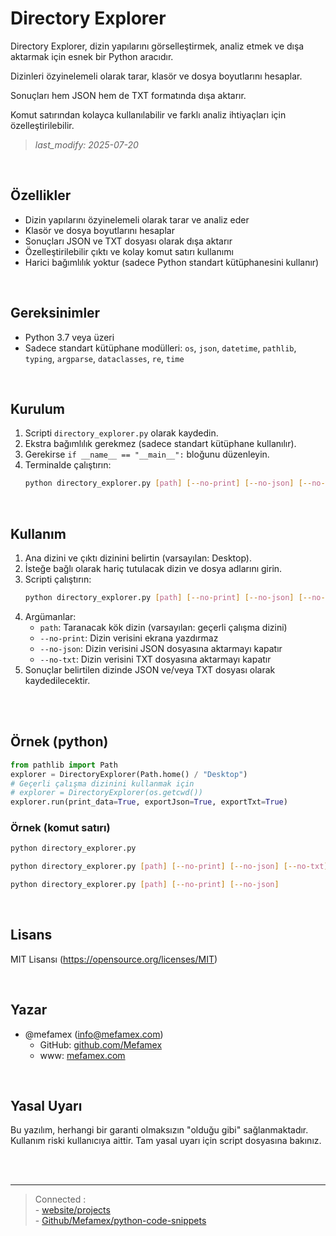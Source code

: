 # Directory Explorer

Directory Explorer, dizin yapılarını görselleştirmek, analiz etmek ve dışa aktarmak için esnek bir Python aracıdır. 

Dizinleri özyinelemeli olarak tarar, klasör ve dosya boyutlarını hesaplar.

Sonuçları hem JSON hem de TXT formatında dışa aktarır. 

Komut satırından kolayca kullanılabilir ve farklı analiz ihtiyaçları için özelleştirilebilir.

> *last_modify: 2025-07-20*

<br>


## Özellikler
- Dizin yapılarını özyinelemeli olarak tarar ve analiz eder
- Klasör ve dosya boyutlarını hesaplar
- Sonuçları JSON ve TXT dosyası olarak dışa aktarır
- Özelleştirilebilir çıktı ve kolay komut satırı kullanımı
- Harici bağımlılık yoktur (sadece Python standart kütüphanesini kullanır)


<br>


## Gereksinimler
- Python 3.7 veya üzeri
- Sadece standart kütüphane modülleri: `os`, `json`, `datetime`, `pathlib`, `typing`, `argparse`, `dataclasses`, `re`, `time`


<br>


## Kurulum
1. Scripti `directory_explorer.py` olarak kaydedin.
2. Ekstra bağımlılık gerekmez (sadece standart kütüphane kullanılır).
3. Gerekirse `if __name__ == "__main__":` bloğunu düzenleyin.
4. Terminalde çalıştırın:
   ```sh
   python directory_explorer.py [path] [--no-print] [--no-json] [--no-txt]
   ```


<br>


## Kullanım
1. Ana dizini ve çıktı dizinini belirtin (varsayılan: Desktop).
2. İsteğe bağlı olarak hariç tutulacak dizin ve dosya adlarını girin.
3. Scripti çalıştırın:
   ```sh
   python directory_explorer.py [path] [--no-print] [--no-json] [--no-txt]
   ```
4. Argümanlar:
   - `path`: Taranacak kök dizin (varsayılan: geçerli çalışma dizini)
   - `--no-print`: Dizin verisini ekrana yazdırmaz
   - `--no-json`: Dizin verisini JSON dosyasına aktarmayı kapatır
   - `--no-txt`: Dizin verisini TXT dosyasına aktarmayı kapatır
5. Sonuçlar belirtilen dizinde JSON ve/veya TXT dosyası olarak kaydedilecektir.


<br><br>


## Örnek (python)
```python
from pathlib import Path
explorer = DirectoryExplorer(Path.home() / "Desktop")
# Geçerli çalışma dizinini kullanmak için
# explorer = DirectoryExplorer(os.getcwd()) 
explorer.run(print_data=True, exportJson=True, exportTxt=True)
```

### Örnek (komut satırı)
```sh
python directory_explorer.py 

python directory_explorer.py [path] [--no-print] [--no-json] [--no-txt]

python directory_explorer.py [path] [--no-print] [--no-json] 
```


<br>



## Lisans
MIT Lisansı (https://opensource.org/licenses/MIT)


<br>


## Yazar
- @mefamex (info@mefamex.com)
    - GitHub: [github.com/Mefamex](https://github.com/Mefamex)
    - www: [mefamex.com](https://mefamex.com)


<br>



## Yasal Uyarı
Bu yazılım, herhangi bir garanti olmaksızın "olduğu gibi" sağlanmaktadır. Kullanım riski kullanıcıya aittir. Tam yasal uyarı için script dosyasına bakınız.



<br><br><hr>

>    Connected : 
><br> - [website/projects](https://mefamex.com/projects)
><br> - [Github/Mefamex/python-code-snippets](https://github.com/Mefamex/python-code-snippets)
